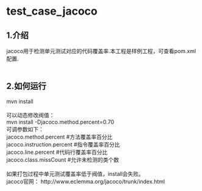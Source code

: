 # test_case_jacoco
<h2>1.介绍</h2>
jacoco用于检测单元测试对应的代码覆盖率.本工程是样例工程，可查看pom.xml配置.</br>
</br>
<h2>2.如何运行</h2>
mvn install</br>
</br>
可以动态修改阀值：</br>
mvn install -Djacoco.method.percent=0.70 </br>
可调参数如下：</br>
jacoco.method.percent #方法覆盖率百分比</br>
jacoco.instruction.percent #指令覆盖率百分比</br>
jacoco.line.percent #代码行覆盖率百分比</br>
jacoco.class.missCount #允许未检测的类个数</br>
</br>
如果打包过程中单元测试覆盖率低于阀值，install会失败。 </br>
jacoco官网： http://www.eclemma.org/jacoco/trunk/index.html</br>



